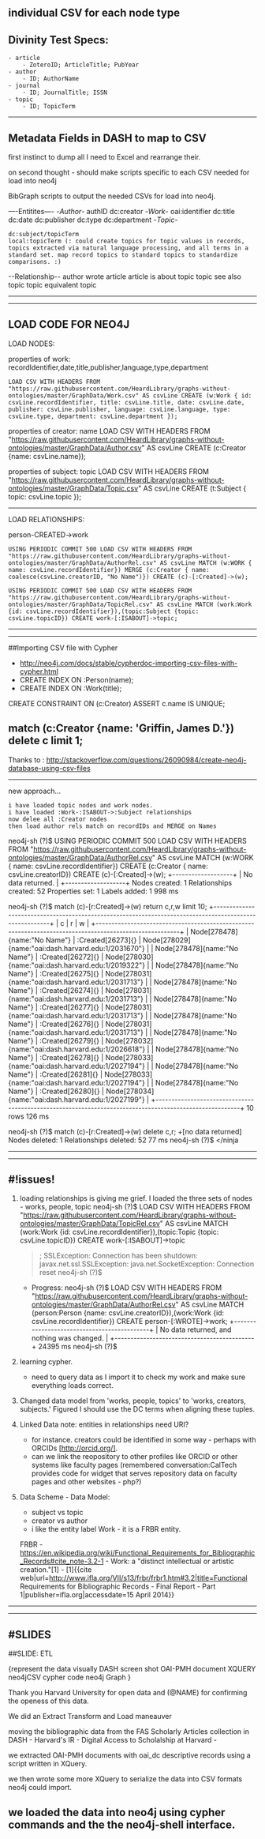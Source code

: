 

individual CSV for each node type
------------------------
Divinity Test Specs:
------------------------
	- article
		- ZoteroID; ArticleTitle; PubYear
	- author
		- ID; AuthorName
	- journal
		- ID; JournalTitle; ISSN
	- topic
		- ID; TopicTerm

------------------------------------------
Metadata Fields in DASH to map to CSV
------------------------------------------
first instinct to dump all I need to Excel and rearrange their.

on second thought - should make scripts specific to each CSV needed for load into neo4j

BibGraph scripts to output the needed CSVs for load into neo4j.

—-Entitites—-
-*Author*-
	authID
	dc:creator
-*Work*-
	oai:identifier
	dc:title
	dc:date
	dc:publisher
	dc:type
	dc:department
-*Topic*-

	dc:subject/topicTerm
	local:topicTerm (: could create topics for topic values in records, topics extracted via natural language processing, and all terms in a standard set. map record topics to standard topics to standardize comparisons. :)
	
--Relationship--
author wrote article
article is about topic
topic see also topic
topic equivalent topic

-------------------------------------------

-------------------------------------------

LOAD CODE FOR NEO4J
--------------------------------------------
LOAD NODES:

properties of work: recordIdentifier,date,title,publisher,language,type,department
 
	LOAD CSV WITH HEADERS FROM "https://raw.githubusercontent.com/HeardLibrary/graphs-without-ontologies/master/GraphData/Work.csv" AS csvLine CREATE (w:Work { id: csvLine.recordIdentifier, title: csvLine.title, date: csvLine.date, publisher: csvLine.publisher, language: csvLine.language, type: csvLine.type, department: csvLine.department });
 
 properties of creator: name
	LOAD CSV WITH HEADERS FROM "https://raw.githubusercontent.com/HeardLibrary/graphs-without-ontologies/master/GraphData/Author.csv" AS csvLine CREATE (c:Creator {name: csvLine.name});
 
 properties of subject: topic
	LOAD CSV WITH HEADERS FROM "https://raw.githubusercontent.com/HeardLibrary/graphs-without-ontologies/master/GraphData/Topic.csv" AS csvLine CREATE (t:Subject { topic: csvLine.topic });
 
------------------------------------------------------------------------
 
LOAD RELATIONSHIPS:

person-CREATED->work
 
	USING PERIODIC COMMIT 500 LOAD CSV WITH HEADERS FROM "https://raw.githubusercontent.com/HeardLibrary/graphs-without-ontologies/master/GraphData/AuthorRel.csv" AS csvLine MATCH (w:WORK { name: csvLine.recordIdentifier}) MERGE (c:Creator { name:  coalesce(csvLine.creatorID, "No Name")}) CREATE (c)-[:Created]->(w);

	USING PERIODIC COMMIT 500 LOAD CSV WITH HEADERS FROM "https://raw.githubusercontent.com/HeardLibrary/graphs-without-ontologies/master/GraphData/TopicRel.csv" AS csvLine MATCH (work:Work {id: csvLine.recordIdentifier}),(topic:Subject {topic: csvLine.topicID}) CREATE work-[:ISABOUT]->topic;

------------------------------------------------------------------------
---------------------------------------------------------
##Importing CSV file with Cypher
* http://neo4j.com/docs/stable/cypherdoc-importing-csv-files-with-cypher.html
* CREATE INDEX ON :Person(name);
* CREATE INDEX ON :Work(title);

CREATE CONSTRAINT ON (c:Creator) ASSERT c.name IS UNIQUE;

match (c:Creator {name: 'Griffin, James D.'}) delete c limit 1;
-------



Thanks to : http://stackoverflow.com/questions/26090984/create-neo4j-database-using-csv-files

----------------------

new approach...

	i have loaded topic nodes and work nodes.
	i have loaded :Work-:ISABOUT->:Subject relationships
	now delee all :Creator nodes
	then load author rels match on recordIDs and MERGE on Names




neo4j-sh (?)$ USING PERIODIC COMMIT 500 LOAD CSV WITH HEADERS FROM "https://raw.githubusercontent.com/HeardLibrary/graphs-without-ontologies/master/GraphData/AuthorRel.csv" AS csvLine MATCH (w:WORK { name: csvLine.recordIdentifier}) CREATE (c:Creator { name: csvLine.creatorID}) CREATE (c)-[:Created]->(w);
+-------------------+
| No data returned. |
+-------------------+
Nodes created: 1
Relationships created: 52
Properties set: 1
Labels added: 1
998 ms

neo4j-sh (?)$ match (c)-[r:Created]->(w) return c,r,w limit 10;
+--------------------------------------------------------------------------------------------------------+
| c                            | r                 | w                                                   |
+--------------------------------------------------------------------------------------------------------+
| Node[278478]{name:"No Name"} | :Created[26273]{} | Node[278029]{name:"oai:dash.harvard.edu:1/2031670"} |
| Node[278478]{name:"No Name"} | :Created[26272]{} | Node[278030]{name:"oai:dash.harvard.edu:1/2019322"} |
| Node[278478]{name:"No Name"} | :Created[26275]{} | Node[278031]{name:"oai:dash.harvard.edu:1/2031713"} |
| Node[278478]{name:"No Name"} | :Created[26274]{} | Node[278031]{name:"oai:dash.harvard.edu:1/2031713"} |
| Node[278478]{name:"No Name"} | :Created[26277]{} | Node[278031]{name:"oai:dash.harvard.edu:1/2031713"} |
| Node[278478]{name:"No Name"} | :Created[26276]{} | Node[278031]{name:"oai:dash.harvard.edu:1/2031713"} |
| Node[278478]{name:"No Name"} | :Created[26279]{} | Node[278032]{name:"oai:dash.harvard.edu:1/2026618"} |
| Node[278478]{name:"No Name"} | :Created[26278]{} | Node[278033]{name:"oai:dash.harvard.edu:1/2027194"} |
| Node[278478]{name:"No Name"} | :Created[26281]{} | Node[278033]{name:"oai:dash.harvard.edu:1/2027194"} |
| Node[278478]{name:"No Name"} | :Created[26280]{} | Node[278034]{name:"oai:dash.harvard.edu:1/2027199"} |
+--------------------------------------------------------------------------------------------------------+
10 rows
126 ms


<ninja>neo4j-sh (?)$ match (c)-[r:Created]->(w) delete c,r;                                                                +[no data returned]
Nodes deleted: 1
Relationships deleted: 52
77 ms
neo4j-sh (?)$ </ninja






-------------
---------------
#!issues!
---------------
1. loading relationships is giving me grief. I loaded the three sets of nodes - works, people, topic
	neo4j-sh (?)$ LOAD CSV WITH HEADERS FROM "https://raw.githubusercontent.com/HeardLibrary/graphs-without-ontologies/master/GraphData/TopicRel.csv" AS csvLine MATCH (work:Work {id: csvLine.recordIdentifier}),(topic:Topic {topic: csvLine.topicID}) CREATE work-[:ISABOUT]->topic
	> ;
	SSLException: Connection has been shutdown: javax.net.ssl.SSLException: java.net.SocketException: Connection reset
neo4j-sh (?)$ 
	- Progress:
	neo4j-sh (?)$ LOAD CSV WITH HEADERS FROM "https://raw.githubusercontent.com/HeardLibrary/graphs-without-ontologies/master/GraphData/AuthorRel.csv" AS csvLine MATCH (person:Person {name: csvLine.creatorID}),(work:Work {id: csvLine.recordIdentifier}) CREATE person-[:WROTE]->work;
	+--------------------------------------------+
	| No data returned, and nothing was changed. |
	+--------------------------------------------+
	24395 ms
	neo4j-sh (?)$


2. learning cypher.
	- need to query data as I import it to check my work and make sure everything loads correct.

3. Changed data model from 'works, people, topics' to 'works, creators, subjects.' Figured I should use the DC terms when aligning these tuples.

4. Linked Data note: entities in relationships need URI?
	- for instance. creators could be identified in some way - perhaps with ORCIDs [http://orcid.org/].
	- can we link the reopository to other profiles like ORCID or other systems like faculty pages (remembered conversation:CalTech provides code for widget that serves repository data on faculty pages and other websites - php?)

5. Data Scheme - Data Model: 
	- subject vs topic
	- creator vs author
	- i like the entity label Work - it is a FRBR entity. 

	FRBR
		- https://en.wikipedia.org/wiki/Functional_Requirements_for_Bibliographic_Records#cite_note-3.2-1
		- Work: a "distinct intellectual or artistic creation."[1] 
			- [1]<ref name="3.2">{{cite web|url=http://www.ifla.org/VII/s13/frbr/frbr1.htm#3.2|title=Functional Requirements for Bibliographic Records - Final Report - Part 1|publisher=ifla.org|accessdate=15 April 2014}}</ref>

---------------

---------
#SLIDES
---------
##SLIDE: ETL

{represent the data visually 
	DASH screen shot
	OAI-PMH document
	XQUERY
	neo4jCSV
	cypher code
	neo4j Graph
	}

Thank you Harvard University for open data <link> and (@NAME) for confirming the openess of this data.

We did an Extract Transform and Load maneauver

moving the bibliographic data from the FAS Scholarly Articles collection in DASH  - Harvard's IR - Digital Access to Scholalship at Harvard - 

we extracted OAI-PMH documents with oai_dc descriptive records using a script written in XQuery.

we then wrote some more XQuery to serialize the data into CSV formats neo4j could import.

we loaded the data into neo4j using cypher commands and the the neo4j-shell interface.
---------------
